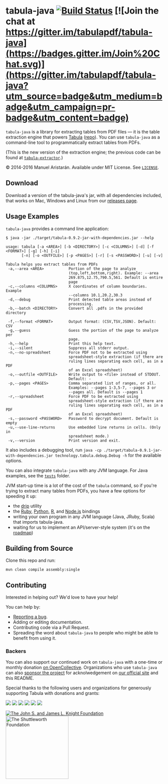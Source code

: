 tabula-java [![Build Status](https://travis-ci.org/tabulapdf/tabula-java.svg?branch=master)](https://travis-ci.org/tabulapdf/tabula-java) [![Join the chat at https://gitter.im/tabulapdf/tabula-java](https://badges.gitter.im/Join%20Chat.svg)](https://gitter.im/tabulapdf/tabula-java?utm_source=badge&utm_medium=badge&utm_campaign=pr-badge&utm_content=badge)
===========

`tabula-java` is a library for extracting tables from PDF files — it is the table extraction engine that powers [Tabula](http://tabula.technology/) ([repo](http://github.com/tabulapdf/tabula)). You can use `tabula-java` as a command-line tool to programmatically extract tables from PDFs.

(This is the new version of the extraction engine; the previous code can be found at [`tabula-extractor`](http://github.com/tabulapdf/tabula-extractor).)

© 2014-2016 Manuel Aristarán. Available under MIT License. See [`LICENSE`](LICENSE).

## Download

Download a version of the tabula-java's jar, with all dependencies included, that works on Mac, Windows and Linux from our [releases page](../../releases).

## Usage Examples

`tabula-java` provides a command line application:

```
$ java -jar ./target/tabula-0.9.2-jar-with-dependencies.jar --help

usage: tabula [-a <AREA>] [-b <DIRECTORY>] [-c <COLUMNS>] [-d] [-f <FORMAT>] [-g] [-h] [-i]
       [-n] [-o <OUTFILE>] [-p <PAGES>] [-r] [-s <PASSWORD>] [-u] [-v]

Tabula helps you extract tables from PDFs
 -a,--area <AREA>           Portion of the page to analyze
                            (top,left,bottom,right). Example: --area
                            269.875,12.75,790.5,561. Default is entire
                            page
 -c,--columns <COLUMNS>     X coordinates of column boundaries. Example
                            --columns 10.1,20.2,30.3
 -d,--debug                 Print detected table areas instead of
                            processing.
 -b,--batch <DIRECTORY>     Convert all .pdfs in the provided directory

 -f,--format <FORMAT>       Output format: (CSV,TSV,JSON). Default: CSV
 -g,--guess                 Guess the portion of the page to analyze per
                            page.
 -h,--help                  Print this help text.
 -i,--silent                Suppress all stderr output.
 -n,--no-spreadsheet        Force PDF not to be extracted using
                            spreadsheet-style extraction (if there are
                            ruling lines separating each cell, as in a PDF
                            of an Excel spreadsheet)
 -o,--outfile <OUTFILE>     Write output to <file> instead of STDOUT.
                            Default: -
 -p,--pages <PAGES>         Comma separated list of ranges, or all.
                            Examples: --pages 1-3,5-7, --pages 3 or
                            --pages all. Default is --pages 1
 -r,--spreadsheet           Force PDF to be extracted using
                            spreadsheet-style extraction (if there are
                            ruling lines separating each cell, as in a PDF
                            of an Excel spreadsheet)
 -s,--password <PASSWORD>   Password to decrypt document. Default is empty
 -u,--use-line-returns      Use embedded line returns in cells. (Only in
                            spreadsheet mode.)
 -v,--version               Print version and exit.

```

It also includes a debugging tool, run `java -cp ./target/tabula-0.9.1-jar-with-dependencies.jar technology.tabula.debug.Debug -h` for the available options.

You can also integrate `tabula-java` with any JVM language. For Java examples, see the [`tests`](src/test/java/technology/tabula/) folder.

JVM start-up time is a lot of the cost of the `tabula` command, so if you're trying to extract many tables from PDFs, you have a few options for speeding it up:

 - the [drip](https://github.com/ninjudd/drip) utility
 - the [Ruby](http://github.com/tabulapdf/tabula-extractor), [Python](https://github.com/chezou/tabula-py), [R](https://github.com/leeper/tabulizer), and [Node.js](https://github.com/ezodude/tabula-js) bindings
 - writing your own program in any JVM language (Java, JRuby, Scala) that imports tabula-java.
 - waiting for us to implement an API/server-style system (it's on the [roadmap](https://github.com/tabulapdf/tabula-api))

## Building from Source

Clone this repo and run:

```
mvn clean compile assembly:single
```

## Contributing

Interested in helping out? We'd love to have your help!

You can help by:

- [Reporting a bug](https://github.com/tabulapdf/tabula-java/issues).
- Adding or editing documentation.
- Contributing code via a Pull Request.
- Spreading the word about `tabula-java` to people who might be able to benefit from using it.

### Backers

You can also support our continued work on `tabula-java` with a one-time or monthly donation [on OpenCollective](https://opencollective.com/tabulapdf#support). Organizations who use `tabula-java` can also [sponsor the project](https://opencollective.com/tabulapdf#support) for acknolwedgement on [our official site](http://tabula.technology/) and this README.

Special thanks to the following users and organizations for generously supporting Tabula with donations and grants:

<a href="https://opencollective.com/tabulapdf/backer/0/website" target="_blank"><img src="https://opencollective.com/tabulapdf/backer/0/avatar"></a>
<a href="https://opencollective.com/tabulapdf/backer/1/website" target="_blank"><img src="https://opencollective.com/tabulapdf/backer/1/avatar"></a>
<a href="https://opencollective.com/tabulapdf/backer/2/website" target="_blank"><img src="https://opencollective.com/tabulapdf/backer/2/avatar"></a>
<a href="https://opencollective.com/tabulapdf/backer/3/website" target="_blank"><img src="https://opencollective.com/tabulapdf/backer/3/avatar"></a>
<a href="https://opencollective.com/tabulapdf/backer/4/website" target="_blank"><img src="https://opencollective.com/tabulapdf/backer/4/avatar"></a>
<a href="https://opencollective.com/tabulapdf/backer/5/website" target="_blank"><img src="https://opencollective.com/tabulapdf/backer/5/avatar"></a>

<a title="The John S. and James L. Knight Foundation" href="http://www.knightfoundation.org/" target="_blank"><img alt="The John S. and James L. Knight Foundation" src="http://www.knightfoundation.org/media/uploads/media_images/knight-logo-300.jpg"></a>
<a title="The Shuttleworth Foundation" href="https://shuttleworthfoundation.org/" target="_blank"><img width="200" alt="The Shuttleworth Foundation" src="https://raw.githubusercontent.com/tabulapdf/tabula/gh-pages/shuttleworth.jpg"></a>
